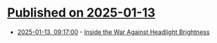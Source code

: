 # [Published on 2025-01-13](index.md)

* [2025-01-13, 09:17:00](https://soylentnews.org/article.pl?sid=25/01/12/1458219&from=rss) - [Inside the War Against Headlight Brightness](https://soylentnews.org/article.pl?sid=25/01/12/1458219&from=rss)
